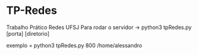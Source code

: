 # TP-Redes
Trabalho Prático Redes UFSJ
Para rodar o servidor -> python3 tpRedes.py [porta] [diretorio]

exemplo = python3 tpRedes.py 800 /home/alessandro
